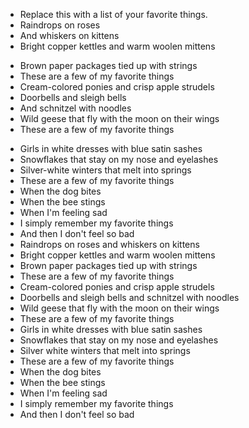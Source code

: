- Replace this with a list of your favorite things.
- Raindrops on roses
- And whiskers on kittens
- Bright copper kettles and warm woolen mittens
* Brown paper packages tied up with strings
* These are a few of my favorite things
* Cream-colored ponies and crisp apple strudels
* Doorbells and sleigh bells
* And schnitzel with noodles
* Wild geese that fly with the moon on their wings
* These are a few of my favorite things
- Girls in white dresses with blue satin sashes
- Snowflakes that stay on my nose and eyelashes
- Silver-white winters that melt into springs
- These are a few of my favorite things
- When the dog bites
- When the bee stings
- When I'm feeling sad
- I simply remember my favorite things
- And then I don't feel so bad
- Raindrops on roses and whiskers on kittens
- Bright copper kettles and warm woolen mittens
- Brown paper packages tied up with strings
- These are a few of my favorite things
- Cream-colored ponies and crisp apple strudels
- Doorbells and sleigh bells and schnitzel with noodles
- Wild geese that fly with the moon on their wings
- These are a few of my favorite things
- Girls in white dresses with blue satin sashes
- Snowflakes that stay on my nose and eyelashes
- Silver white winters that melt into springs
- These are a few of my favorite things
- When the dog bites
- When the bee stings
- When I'm feeling sad
- I simply remember my favorite things
- And then I don't feel so bad
